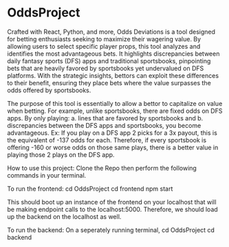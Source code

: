 # OddsProject
 
Crafted with React, Python, and more, Odds Deviations is a tool designed for betting enthusiasts seeking to maximize their wagering value. By allowing users to select specific player props, this tool analyzes and identifies the most advantageous bets. It highlights discrepancies between daily fantasy sports (DFS) apps and traditional sportsbooks, pinpointing bets that are heavily favored by sportsbooks yet undervalued on DFS platforms. With the strategic insights, bettors can exploit these differences to their benefit, ensuring they place bets where the value surpasses the odds offered by sportsbooks.

The purpose of this tool is essentially to allow a bettor to capitalize on value when betting.
For example, unlike sportsbooks, there are fixed odds on DFS apps. By only playing: a.
lines that are favored by sportsbooks and b. discrepancies between the DFS apps and sportsbooks, you
become advantageous. Ex: If you play on a DFS app 2 picks for a 3x payout, this is the equivalent of -137 odds for each.
Therefore, if every sportsbook is offering -160 or worse odds on those same plays, there is a better value in playing those 2 plays on the DFS app.

How to use this project:
Clone the Repo then perform the following commands in your terminal.

To run the frontend:
cd OddsProject
cd frontend
npm start

This should boot up an instance of the frontend on your localhost that will be making endpoint calls to the localhost:5000. Therefore, we should load up the backend on the localhost as well.

To run the backend:
On a seperately running terminal,
cd OddsProject
cd backend
